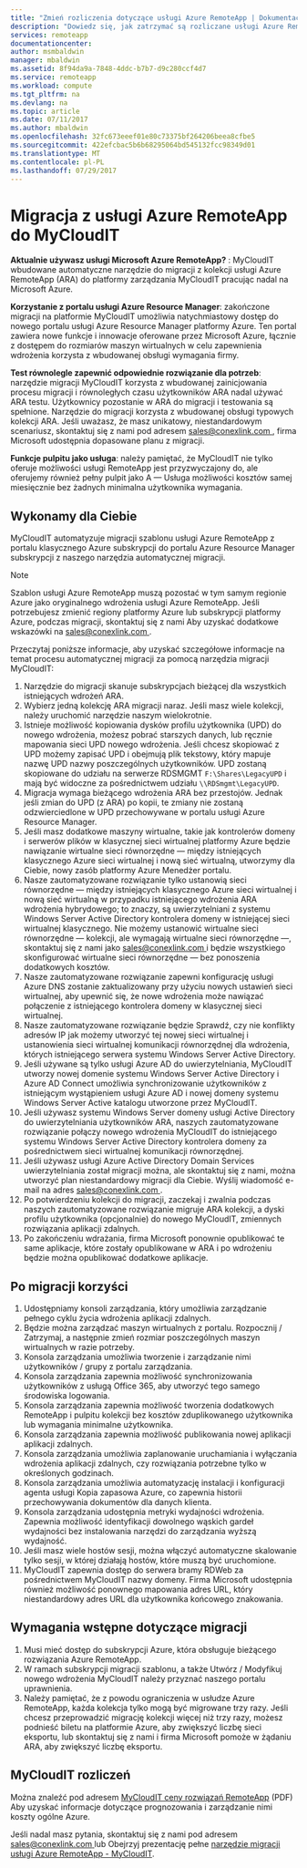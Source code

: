 ```yaml
---
title: "Zmień rozliczenia dotyczące usługi Azure RemoteApp | Dokumentacja firmy Microsoft"
description: "Dowiedz się, jak zatrzymać są rozliczane usługi Azure RemoteApp."
services: remoteapp
documentationcenter: 
author: msmbaldwin
manager: mbaldwin
ms.assetid: 8f94da9a-7848-4ddc-b7b7-d9c280ccf4d7
ms.service: remoteapp
ms.workload: compute
ms.tgt_pltfrm: na
ms.devlang: na
ms.topic: article
ms.date: 07/11/2017
ms.author: mbaldwin
ms.openlocfilehash: 32fc673eeef01e80c73375bf264206beea8cfbe5
ms.sourcegitcommit: 422efcbac5b6b68295064bd545132fcc98349d01
ms.translationtype: MT
ms.contentlocale: pl-PL
ms.lasthandoff: 07/29/2017
---
```

# <a name="migrate-from-azure-remoteapp-to-mycloudit"></a>Migracja z usługi Azure RemoteApp do MyCloudIT 

**Aktualnie używasz usługi Microsoft Azure RemoteApp?** : MyCloudIT wbudowane automatyczne narzędzie do migracji z kolekcji usługi Azure RemoteApp (ARA) do platformy zarządzania MyCloudIT pracując nadal na Microsoft Azure.

**Korzystanie z portalu usługi Azure Resource Manager**: zakończone migracji na platformie MyCloudIT umożliwia natychmiastowy dostęp do nowego portalu usługi Azure Resource Manager platformy Azure. Ten portal zawiera nowe funkcje i innowacje oferowane przez Microsoft Azure, łącznie z dostępem do rozmiarów maszyn wirtualnych w celu zapewnienia wdrożenia korzysta z wbudowanej obsługi wymagania firmy.

**Test równolegle zapewnić odpowiednie rozwiązanie dla potrzeb**: narzędzie migracji MyCloudIT korzysta z wbudowanej zainicjowania procesu migracji i równoległych czasu użytkowników ARA nadal używać ARA testu.  Użytkownicy pozostanie w ARA do migracji i testowania są spełnione.  Narzędzie do migracji korzysta z wbudowanej obsługi typowych kolekcji ARA.  Jeśli uważasz, że masz unikatowy, niestandardowym scenariusz, skontaktuj się z nami pod adresem [ sales@conexlink.com ](mailto:sales@conexlink.com) , firma Microsoft udostępnia dopasowane planu z migracji.

**Funkcje pulpitu jako usługa**: należy pamiętać, że MyCloudIT nie tylko oferuje możliwości usługi RemoteApp jest przyzwyczajony do, ale oferujemy również pełny pulpit jako A — Usługa możliwości kosztów samej miesięcznie bez żadnych minimalna użytkownika wymagania.

## <a name="what-we-will-do-for-you"></a>Wykonamy dla Ciebie

MyCloudIT automatyzuje migracji szablonu usługi Azure RemoteApp z portalu klasycznego Azure subskrypcji do portalu Azure Resource Manager subskrypcji z naszego narzędzia automatycznej migracji.  

> [!NOTE]
> Szablon usługi Azure RemoteApp muszą pozostać w tym samym regionie Azure jako oryginalnego wdrożenia usługi Azure RemoteApp.  Jeśli potrzebujesz zmienić regiony platformy Azure lub subskrypcji platformy Azure, podczas migracji, skontaktuj się z nami Aby uzyskać dodatkowe wskazówki na [ sales@conexlink.com ](mailto:sales@conexlink.com).

Przeczytaj poniższe informacje, aby uzyskać szczegółowe informacje na temat procesu automatycznej migracji za pomocą narzędzia migracji MyCloudIT:

1. Narzędzie do migracji skanuje subskrypcjach bieżącej dla wszystkich istniejących wdrożeń ARA.  
2. Wybierz jedną kolekcję ARA migracji naraz.  Jeśli masz wiele kolekcji, należy uruchomić narzędzie naszym wielokrotnie.
3. Istnieje możliwość kopiowania dysków profilu użytkownika (UPD) do nowego wdrożenia, możesz pobrać starszych danych, lub ręcznie mapowania sieci UPD nowego wdrożenia. Jeśli chcesz skopiować z UPD możemy zapisać UPD i obejmują plik tekstowy, który mapuje nazwę UPD nazwy poszczególnych użytkowników.  UPD zostaną skopiowane do udziału na serwerze RDSMGMT `F:\Shares\LegacyUPD` i mają być widoczne za pośrednictwem udziału `\\RDSmgmt\LegacyUPD`. 
4. Migracja wymaga bieżącego wdrożenia ARA bez przestojów.  Jednak jeśli zmian do UPD (z ARA) po kopii, te zmiany nie zostaną odzwierciedlone w UPD przechowywane w portalu usługi Azure Resource Manager. 
5. Jeśli masz dodatkowe maszyny wirtualne, takie jak kontrolerów domeny i serwerów plików w klasycznej sieci wirtualnej platformy Azure będzie nawiązanie wirtualne sieci równorzędne — między istniejących klasycznego Azure sieci wirtualnej i nową sieć wirtualną, utworzymy dla Ciebie, nowy zasób platformy Azure Menedżer portalu.
6. Nasze zautomatyzowane rozwiązanie tylko ustanowią sieci równorzędne — między istniejących klasycznego Azure sieci wirtualnej i nową sieć wirtualną w przypadku istniejącego wdrożenia ARA wdrożenia hybrydowego; to znaczy, są uwierzytelniani z systemu Windows Server Active Directory kontrolera domeny w istniejącej sieci wirtualnej klasycznego. Nie możemy ustanowić wirtualne sieci równorzędne — kolekcji, ale wymagają wirtualne sieci równorzędne —, skontaktuj się z nami jako [ sales@conexlink.com ](mailto:sales@conexlink.com) i będzie wszystkiego skonfigurować wirtualne sieci równorzędne — bez ponoszenia dodatkowych kosztów.
7. Nasze zautomatyzowane rozwiązanie zapewni konfigurację usługi Azure DNS zostanie zaktualizowany przy użyciu nowych ustawień sieci wirtualnej, aby upewnić się, że nowe wdrożenia może nawiązać połączenie z istniejącego kontrolera domeny w klasycznej sieci wirtualnej.
8. Nasze zautomatyzowane rozwiązanie będzie Sprawdź, czy nie konflikty adresów IP jak możemy utworzyć tej nowej sieci wirtualnej i ustanowienia sieci wirtualnej komunikacji równorzędnej dla wdrożenia, których istniejącego serwera systemu Windows Server Active Directory.
9. Jeśli używane są tylko usługi Azure AD do uwierzytelniania, MyCloudIT utworzy nowej domenie systemu Windows Server Active Directory i Azure AD Connect umożliwia synchronizowanie użytkowników z istniejącym wystąpieniem usługi Azure AD i nowej domeny systemu Windows Server Active katalogu utworzone przez MyCloudIT.
10. Jeśli używasz systemu Windows Server domeny usługi Active Directory do uwierzytelniania użytkowników ARA, naszych zautomatyzowane rozwiązanie połączy nowego wdrożenia MyCloudIT do istniejącego systemu Windows Server Active Directory kontrolera domeny za pośrednictwem sieci wirtualnej komunikacji równorzędnej.
11. Jeśli używasz usługi Azure Active Directory Domain Services uwierzytelniania został migracji można, ale skontaktuj się z nami, można utworzyć plan niestandardowy migracji dla Ciebie.  Wyślij wiadomość e-mail na adres [ sales@conexlink.com ](mailto:sales@conexlink.com). 
12. Po potwierdzeniu kolekcji do migracji, zaczekaj i zwalnia podczas naszych zautomatyzowane rozwiązanie migruje ARA kolekcji, a dyski profilu użytkownika (opcjonalnie) do nowego MyCloudIT, zmiennych rozwiązania aplikacji zdalnych.
13. Po zakończeniu wdrażania, firma Microsoft ponownie opublikować te same aplikacje, które zostały opublikowane w ARA i po wdrożeniu będzie można opublikować dodatkowe aplikacje.

## <a name="post-migration-benefits"></a>Po migracji korzyści

1. Udostępniamy konsoli zarządzania, który umożliwia zarządzanie pełnego cyklu życia wdrożenia aplikacji zdalnych.
2. Będzie można zarządzać maszyn wirtualnych z portalu.  Rozpocznij / Zatrzymaj, a następnie zmień rozmiar poszczególnych maszyn wirtualnych w razie potrzeby.
3. Konsola zarządzania umożliwia tworzenie i zarządzanie nimi użytkowników / grupy z portalu zarządzania.
4. Konsola zarządzania zapewnia możliwość synchronizowania użytkowników z usługą Office 365, aby utworzyć tego samego środowiska logowania.
5. Konsola zarządzania zapewnia możliwość tworzenia dodatkowych RemoteApp i pulpitu kolekcji bez kosztów zduplikowanego użytkownika lub wymagania minimalne użytkownika. 
6. Konsola zarządzania zapewnia możliwość publikowania nowej aplikacji aplikacji zdalnych.
7. Konsola zarządzania umożliwia zaplanowanie uruchamiania i wyłączania wdrożenia aplikacji zdalnych, czy rozwiązania potrzebne tylko w określonych godzinach.
8. Konsola zarządzania umożliwia automatyzację instalacji i konfiguracji agenta usługi Kopia zapasowa Azure, co zapewnia historii przechowywania dokumentów dla danych klienta.
9. Konsola zarządzania udostępnia metryki wydajności wdrożenia.  Zapewnia możliwość identyfikacji dowolnego wąskich gardeł wydajności bez instalowania narzędzi do zarządzania wyższą wydajność.
10. Jeśli masz wiele hostów sesji, można włączyć automatyczne skalowanie tylko sesji, w której działają hostów, które muszą być uruchomione.
11. MyCloudIT zapewnia dostęp do serwera bramy RDWeb za pośrednictwem MyCloudIT nazwy domeny.  Firma Microsoft udostępnia również możliwość ponownego mapowania adres URL, który niestandardowy adres URL dla użytkownika końcowego znakowania.

## <a name="prerequisites-for-migration"></a>Wymagania wstępne dotyczące migracji

1. Musi mieć dostęp do subskrypcji Azure, która obsługuje bieżącego rozwiązania Azure RemoteApp.
2. W ramach subskrypcji migracji szablonu, a także Utwórz / Modyfikuj nowego wdrożenia MyCloudIT należy przyznać naszego portalu uprawnienia.
3. Należy pamiętać, że z powodu ograniczenia w usłudze Azure RemoteApp, każda kolekcja tylko mogą być migrowane trzy razy.  Jeśli chcesz przeprowadzić migrację kolekcji więcej niż trzy razy, możesz podnieść biletu na platformie Azure, aby zwiększyć liczbę sieci eksportu, lub skontaktuj się z nami i firma Microsoft pomoże w żądaniu ARA, aby zwiększyć liczbę eksportu.

## <a name="mycloudit-billing"></a>MyCloudIT rozliczeń

Można znaleźć pod adresem [MyCloudIT ceny rozwiązań RemoteApp](https://mcitdocuments.blob.core.windows.net/terms/MyCloudIT_Pricing_Overview.pdf) (PDF) Aby uzyskać informacje dotyczące prognozowania i zarządzanie nimi koszty ogólne Azure.

Jeśli nadal masz pytania, skontaktuj się z nami pod adresem [ sales@conexlink.com ](mailto:sales@conexlink.com) lub Obejrzyj prezentację pełne [narzędzie migracji usługi Azure RemoteApp - MyCloudIT](https://www.youtube.com/watch?v=YQ_1F-JeeLM&t=482s). 

